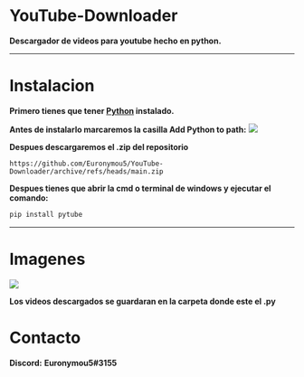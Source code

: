 # YouTube-Downloader
**Descargador de videos para youtube hecho en python.**

---------

# Instalacion
**Primero tienes que tener [Python](https://www.python.org/downloads/) instalado.**

**Antes de instalarlo marcaremos la casilla Add Python to path:**
<img src="https://miro.medium.com/max/1344/0*7nOyowsPsGI19pZT.png">

**Despues descargaremos el .zip del repositorio**
```
https://github.com/Euronymou5/YouTube-Downloader/archive/refs/heads/main.zip
```

**Despues tienes que abrir la cmd o terminal de windows y ejecutar el comando:**
```bash
pip install pytube
```
------------------

# Imagenes

<img src="https://media.discordapp.net/attachments/995599976463859713/1061539803247677490/image.png?width=380&height=222">

**Los videos descargados se guardaran en la carpeta donde este el .py**

# Contacto
**Discord:** **Euronymou5#3155**
